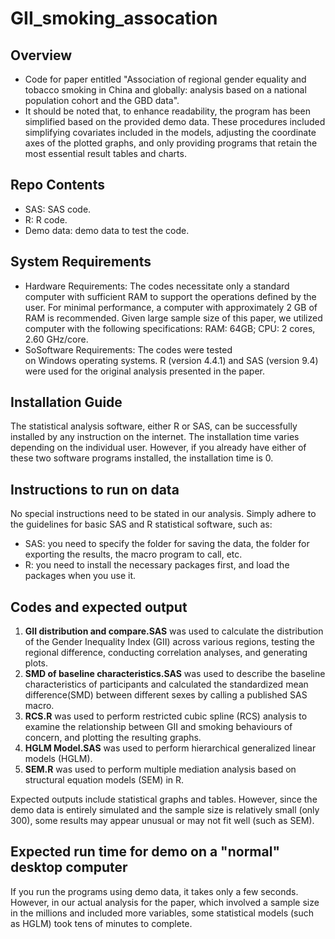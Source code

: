 # GII_smoking_assocation

## Overview

- Code for paper entitled "Association of regional gender equality and tobacco smoking in China and globally: analysis based on a national population cohort and the GBD data".
- It should be noted that, to enhance readability, the program has been simplified based on the provided demo data. These procedures included simplifying covariates included in the models, adjusting the coordinate axes of the plotted graphs, and only providing programs that retain the most essential result tables and charts.

## Repo Contents

- SAS: SAS code.
- R: R code.
- Demo data: demo data to test the code.

## System Requirements

- Hardware Requirements: The codes necessitate only a standard computer with sufficient RAM to support the operations defined by the user. For minimal performance, a computer with approximately 2 GB of RAM is recommended. Given large sample size of this paper, we utilized computer with the following specifications: RAM: 64GB; CPU: 2 cores, 2.60 GHz/core.
- SoSoftware Requirements: The codes were tested on Windows operating systems. R (version 4.4.1) and SAS (version 9.4) were used for the original analysis presented in the paper.

## Installation Guide

The statistical analysis software, either R or SAS, can be successfully installed by any instruction on the internet. The installation time varies depending on the individual user. However, if you already have either of these two software programs installed, the installation time is 0.

## Instructions to run on data

No special instructions need to be stated in our analysis. Simply adhere to the guidelines for basic SAS and R statistical software, such as:

- SAS: you need to specify the folder for saving the data, the folder for exporting the results, the macro program to call, etc.
- R: you need to install the necessary packages first, and load the packages when you use it.

## Codes and expected output

1. **GII distribution and compare.SAS** was used to calculate the distribution of the Gender Inequality Index (GII) across various regions, testing the regional difference, conducting correlation analyses, and generating plots.
2. **SMD of baseline characteristics.SAS** was used to describe the baseline characteristics of participants and calculated the standardized mean difference(SMD) between different sexes by calling a published SAS macro.
3. **RCS.R** was used to perform restricted cubic spline (RCS) analysis to examine the relationship between GII and smoking behaviours of concern, and plotting the resulting graphs.
4. **HGLM Model.SAS** was used to perform hierarchical generalized linear models (HGLM).
5. **SEM.R** was used to perform multiple mediation analysis based on structural equation models (SEM) in R.

Expected outputs include statistical graphs and tables. However, since the demo data is entirely simulated and the sample size is relatively small (only 300), some results may appear unusual or may not fit well (such as SEM).

## Expected run time for demo on a "normal" desktop computer

If you run the programs using demo data, it takes only a few seconds. However, in our actual analysis for the paper, which involved a sample size in the millions and included more variables, some statistical models (such as HGLM) took tens of minutes to complete.
